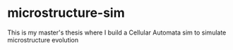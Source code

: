# microstructure-sim
This is my master's thesis where I build a Cellular Automata sim to simulate microstructure evolution
